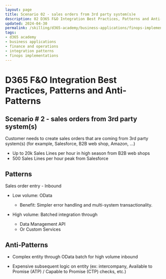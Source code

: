 ```yaml
---
layout: page
title: Scenario 02 - sales orders from 3rd party system(s)e
description: 02 D365 F&O Integration Best Practices, Patterns and Anti-Patterns
updated: 2024-04-30
permalink: /skilling/d365-academy/business-applications/finops-implementation-bestpractices-and-patterns/intscenario-02
tags:
- d365 academy
- business applications
- finance and operations
- integration patterns
- finops implementations
---
```


# D365 F&O Integration Best Practices, Patterns and Anti-Patterns

## Scenario # 2 - sales orders from 3rd party system(s)
Customer needs to create sales orders that are coming from 3rd party system(s) (for example, Salesforce, B2B web shop, Amazon, …)
* Up to 20k Sales Lines per hour in high season from B2B web shops
* 500 Sales Lines per hour peak from Salesforce


## Patterns
Sales order entry - Inbound

* Low volume: OData
    * Benefit: Simpler error handling and multi-system transactionality.

* High volume: Batched integration through 
    * Data Management API
    * Or Custom Services

## Anti-Patterns
* Complex entity through OData batch for high volume inbound

* Expensive subsequent logic on entity (ex: intercompany, Available to Promise (ATP) / Capable to Promise (CTP) checks, etc.)


